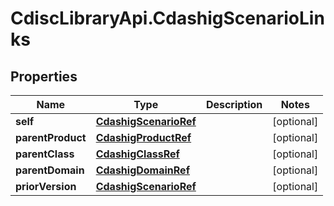 # CdiscLibraryApi.CdashigScenarioLinks

## Properties

Name | Type | Description | Notes
------------ | ------------- | ------------- | -------------
**self** | [**CdashigScenarioRef**](CdashigScenarioRef.md) |  | [optional] 
**parentProduct** | [**CdashigProductRef**](CdashigProductRef.md) |  | [optional] 
**parentClass** | [**CdashigClassRef**](CdashigClassRef.md) |  | [optional] 
**parentDomain** | [**CdashigDomainRef**](CdashigDomainRef.md) |  | [optional] 
**priorVersion** | [**CdashigScenarioRef**](CdashigScenarioRef.md) |  | [optional] 


